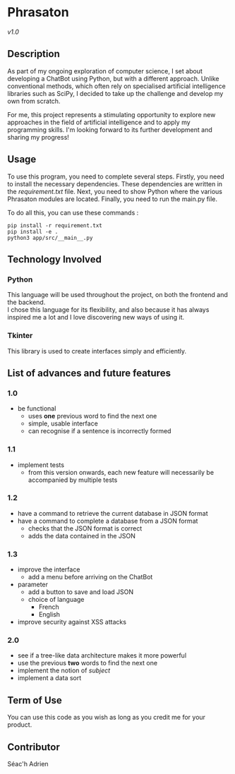# Phrasaton  
*v1.0*

## Description

As part of my ongoing exploration of computer science, I set about developing a ChatBot using Python, but with a different approach. Unlike conventional methods, which often rely on specialised artificial intelligence libraries such as SciPy, I decided to take up the challenge and develop my own from scratch.

For me, this project represents a stimulating opportunity to explore new approaches in the field of artificial intelligence and to apply my programming skills. I'm looking forward to its further development and sharing my progress!

## Usage

To use this program, you need to complete several steps. Firstly, you need to install the necessary dependencies. These dependencies are written in the *requirement.txt* file. Next, you need to show Python where the various Phrasaton modules are located. Finally, you need to run the main.py file.

To do all this, you can use these commands :

```shell
pip install -r requirement.txt
pip install -e .
python3 app/src/__main__.py
```

## Technology Involved

### Python

This language will be used throughout the project, on both the frontend and the backend.  
I chose this language for its flexibility, and also because it has always inspired me a lot and I love discovering new ways of using it.

### Tkinter

This library is used to create interfaces simply and efficiently.

## List of advances and future features

### 1.0
- be functional  
	- uses **one** previous word to find the next one  
	- simple, usable interface  
	- can recognise if a sentence is incorrectly formed  

### 1.1
- implement tests  
	- from this version onwards, each new feature will necessarily be accompanied by multiple tests  

### 1.2
- have a command to retrieve the current database in JSON format  
- have a command to complete a database from a JSON format  
	- checks that the JSON format is correct  
	- adds the data contained in the JSON   
	
### 1.3
- improve the interface  
	- add a menu before arriving on the ChatBot  
- parameter  
	- add a button to save and load JSON  
	- choice of language  
		- French  
		- English  
- improve security against XSS attacks  

### 2.0
- see if a tree-like data architecture makes it more powerful  
- use the previous **two** words to find the next one  
- implement the notion of *subject*  
- implement a data sort  

## Term of Use

You can use this code as you wish as long as you credit me for your product.

## Contributor

Séac'h Adrien